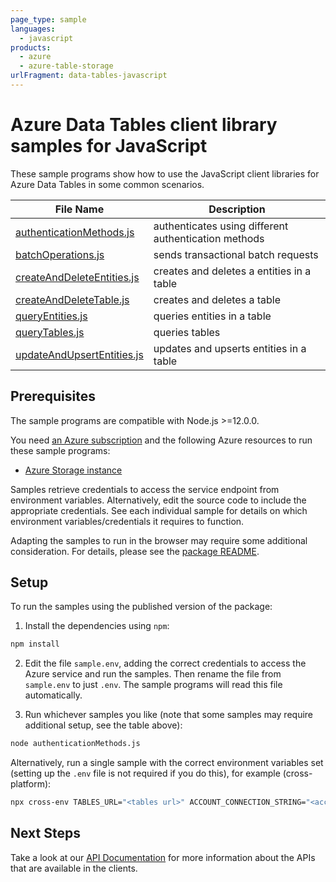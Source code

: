 ```yaml
---
page_type: sample
languages:
  - javascript
products:
  - azure
  - azure-table-storage
urlFragment: data-tables-javascript
---
```


# Azure Data Tables client library samples for JavaScript

These sample programs show how to use the JavaScript client libraries for Azure Data Tables in some common scenarios.

| **File Name**                                         | **Description**                                      |
| ----------------------------------------------------- | ---------------------------------------------------- |
| [authenticationMethods.js][authenticationmethods]     | authenticates using different authentication methods |
| [batchOperations.js][batchoperations]                 | sends transactional batch requests                   |
| [createAndDeleteEntities.js][createanddeleteentities] | creates and deletes a entities in a table            |
| [createAndDeleteTable.js][createanddeletetable]       | creates and deletes a table                          |
| [queryEntities.js][queryentities]                     | queries entities in a table                          |
| [queryTables.js][querytables]                         | queries tables                                       |
| [updateAndUpsertEntities.js][updateandupsertentities] | updates and upserts entities in a table              |

## Prerequisites

The sample programs are compatible with Node.js >=12.0.0.

You need [an Azure subscription][freesub] and the following Azure resources to run these sample programs:

- [Azure Storage instance][createinstance_azurestorageinstance]

Samples retrieve credentials to access the service endpoint from environment variables. Alternatively, edit the source code to include the appropriate credentials. See each individual sample for details on which environment variables/credentials it requires to function.

Adapting the samples to run in the browser may require some additional consideration. For details, please see the [package README][package].

## Setup

To run the samples using the published version of the package:

1. Install the dependencies using `npm`:

```bash
npm install
```

2. Edit the file `sample.env`, adding the correct credentials to access the Azure service and run the samples. Then rename the file from `sample.env` to just `.env`. The sample programs will read this file automatically.

3. Run whichever samples you like (note that some samples may require additional setup, see the table above):

```bash
node authenticationMethods.js
```

Alternatively, run a single sample with the correct environment variables set (setting up the `.env` file is not required if you do this), for example (cross-platform):

```bash
npx cross-env TABLES_URL="<tables url>" ACCOUNT_CONNECTION_STRING="<account connection string>" ACCOUNT_NAME="<account name>" ACCOUNT_KEY="<account key>" SAS_CONNECTION_STRING="<sas connection string>" SAS_TOKEN="<sas token>" node authenticationMethods.js
```

## Next Steps

Take a look at our [API Documentation][apiref] for more information about the APIs that are available in the clients.

[authenticationmethods]: https://github.com/Azure/azure-sdk-for-js/blob/master/sdk/tables/data-tables/samples/v12/javascript/authenticationMethods.js
[batchoperations]: https://github.com/Azure/azure-sdk-for-js/blob/master/sdk/tables/data-tables/samples/v12/javascript/batchOperations.js
[createanddeleteentities]: https://github.com/Azure/azure-sdk-for-js/blob/master/sdk/tables/data-tables/samples/v12/javascript/createAndDeleteEntities.js
[createanddeletetable]: https://github.com/Azure/azure-sdk-for-js/blob/master/sdk/tables/data-tables/samples/v12/javascript/createAndDeleteTable.js
[queryentities]: https://github.com/Azure/azure-sdk-for-js/blob/master/sdk/tables/data-tables/samples/v12/javascript/queryEntities.js
[querytables]: https://github.com/Azure/azure-sdk-for-js/blob/master/sdk/tables/data-tables/samples/v12/javascript/queryTables.js
[updateandupsertentities]: https://github.com/Azure/azure-sdk-for-js/blob/master/sdk/tables/data-tables/samples/v12/javascript/updateAndUpsertEntities.js
[apiref]: https://docs.microsoft.com/javascript/api/@azure/data-tables
[freesub]: https://azure.microsoft.com/free/
[createinstance_azurestorageinstance]: https://docs.microsoft.com/azure/storage/tables/table-storage-quickstart-portal
[package]: https://github.com/Azure/azure-sdk-for-js/tree/master/sdk/tables/data-tables/README.md
